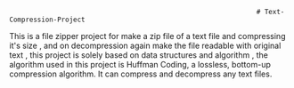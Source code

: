                                                                   # Text-Compression-Project 

This is a file zipper project for make a zip file of a text file and compressing it's size , and on decompression again make the file readable with original text ,
this project is solely based on data structures and algorithm , the algorithm used in this project is Huffman Coding, a lossless, bottom-up compression algorithm. It can compress and decompress any text files.

